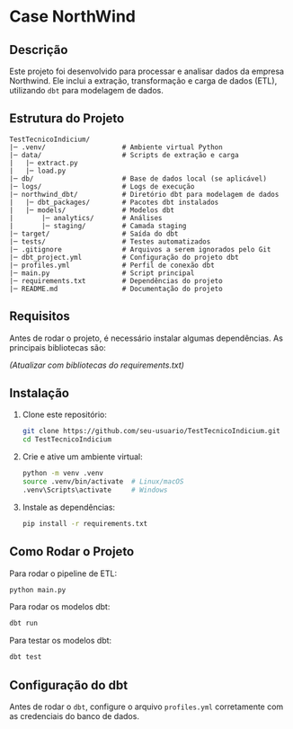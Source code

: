 # Case NorthWind

## Descrição
Este projeto foi desenvolvido para processar e analisar dados da empresa Northwind. Ele inclui a extração, transformação e carga de dados (ETL), utilizando `dbt` para modelagem de dados.

## Estrutura do Projeto
```
TestTecnicoIndicium/
|─ .venv/                   # Ambiente virtual Python
|─ data/                    # Scripts de extração e carga
|   |─ extract.py
|   |─ load.py
|─ db/                      # Base de dados local (se aplicável)
|─ logs/                    # Logs de execução
|─ northwind_dbt/           # Diretório dbt para modelagem de dados
|   |─ dbt_packages/        # Pacotes dbt instalados
|   |─ models/              # Modelos dbt
|       |─ analytics/       # Análises
|       |─ staging/         # Camada staging
|─ target/                  # Saída do dbt
|─ tests/                   # Testes automatizados
|─ .gitignore               # Arquivos a serem ignorados pelo Git
|─ dbt_project.yml          # Configuração do projeto dbt
|─ profiles.yml             # Perfil de conexão dbt
|─ main.py                  # Script principal
|─ requirements.txt         # Dependências do projeto
|─ README.md                # Documentação do projeto
```

## Requisitos
Antes de rodar o projeto, é necessário instalar algumas dependências. As principais bibliotecas são:

*(Atualizar com bibliotecas do requirements.txt)*

## Instalação
1. Clone este repositório:
   ```sh
   git clone https://github.com/seu-usuario/TestTecnicoIndicium.git
   cd TestTecnicoIndicium
   ```
2. Crie e ative um ambiente virtual:
   ```sh
   python -m venv .venv
   source .venv/bin/activate  # Linux/macOS
   .venv\Scripts\activate     # Windows
   ```
3. Instale as dependências:
   ```sh
   pip install -r requirements.txt
   ```

## Como Rodar o Projeto
Para rodar o pipeline de ETL:
```sh
python main.py
```

Para rodar os modelos dbt:
```sh
dbt run
```

Para testar os modelos dbt:
```sh
dbt test
```

## Configuração do dbt
Antes de rodar o `dbt`, configure o arquivo `profiles.yml` corretamente com as credenciais do banco de dados.



